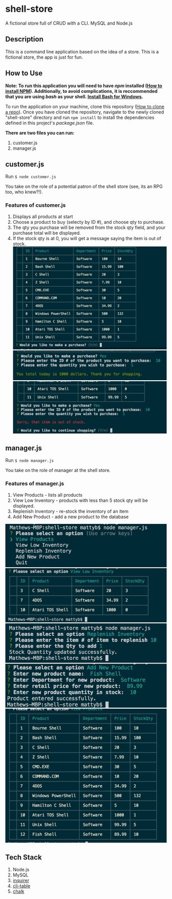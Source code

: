 # shell-store
A fictional store full of CRUD with a CLI. MySQL and Node.js

## Description
This is a command line application based on the idea of a store. This is a fictional store, the app is just for fun. 

## How to Use
**Note: To run this application you will need to have *npm* installed ([How to install NPM](https://docs.npmjs.com/downloading-and-installing-node-js-and-npm)). Additionally, to avoid complications, it is reccommended that you are using *bash* as your shell. [Install Bash for Windows](https://www.windowscentral.com/how-install-bash-shell-command-line-windows-10).**

To run the application on your machine, clone this repository ([How to clone a repo](https://help.github.com/articles/cloning-a-repository/)). Once you have cloned the repository, navigate to the newly cloned "shell-store" directory and run ```npm install``` to install the dependencies defined in this project's *package.json* file. 

**There are two files you can run:**
1. customer.js
2. manager.js

## customer.js 
Run ```$ node customer.js```

You take on the role of a potential patron of the shell store (see, its an RPG too, who knew?!). 
### Features of customer.js
1. Displays all products at start
2. Choose a product to buy (selecty by ID #), and choose qty to purchase.
3. The qty you purchase will be removed from the stock qty field, and your purchase total will be displayed.
4. If the stock qty is at 0, you will get a message saying the item is out of stock.
![demo-of-program](demo-imgs/customer1.png)
![demo-of-program](demo-imgs/customer2.png)
![demo-of-program](demo-imgs/customer3.png)

## manager.js
Run ```$ node manager.js```

You take on the role of manager at the shell store. 
### Features of manager.js
1. View Products - lists all products
2. View Low Inventory - products with less than 5 stock qty will be displayed.
3. Replenish Inventory - re-stock the inventory of an item
4. Add New Product - add a new product to the database

![demo-of-program](demo-imgs/manager1.png)
![demo-of-program](demo-imgs/manager2.png)
![demo-of-program](demo-imgs/manager3.png)
![demo-of-program](demo-imgs/manager4.png)
![demo-of-program](demo-imgs/manager5.png)


## Tech Stack
1. Node.js
2. MySQL
3. [inquirer](https://www.npmjs.com/package/inquirer)
4. [cli-table](https://www.npmjs.com/package/cli-table)
5. [chalk](https://www.npmjs.com/package/chalk)
